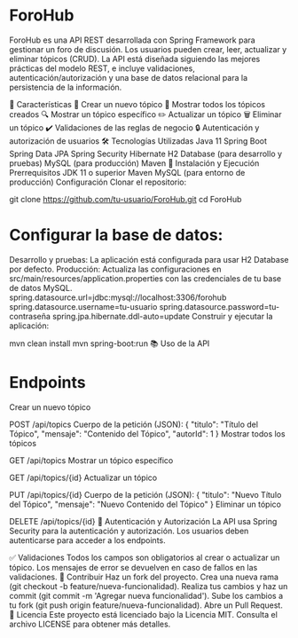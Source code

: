 # ForoHub
ForoHub es una API REST desarrollada con Spring Framework para gestionar un foro de discusión. Los usuarios pueden crear, leer, actualizar y eliminar tópicos (CRUD). La API está diseñada siguiendo las mejores prácticas del modelo REST, e incluye validaciones, autenticación/autorización y una base de datos relacional para la persistencia de la información.

🌟 Características
📝 Crear un nuevo tópico
📖 Mostrar todos los tópicos creados
🔍 Mostrar un tópico específico
✏️ Actualizar un tópico
🗑️ Eliminar un tópico
✔️ Validaciones de las reglas de negocio
🔒 Autenticación y autorización de usuarios
🛠️ Tecnologías Utilizadas
Java 11
Spring Boot
Spring Data JPA
Spring Security
Hibernate
H2 Database (para desarrollo y pruebas)
MySQL (para producción)
Maven
🚀 Instalación y Ejecución
Prerrequisitos
JDK 11 o superior
Maven
MySQL (para entorno de producción)
Configuración
Clonar el repositorio:

git clone https://github.com/tu-usuario/ForoHub.git
cd ForoHub

# Configurar la base de datos:

Desarrollo y pruebas: La aplicación está configurada para usar H2 Database por defecto.
Producción: Actualiza las configuraciones en src/main/resources/application.properties con las credenciales de tu base de datos MySQL.
spring.datasource.url=jdbc:mysql://localhost:3306/forohub
spring.datasource.username=tu-usuario
spring.datasource.password=tu-contraseña
spring.jpa.hibernate.ddl-auto=update
Construir y ejecutar la aplicación:

mvn clean install
mvn spring-boot:run
📚 Uso de la API

# Endpoints
Crear un nuevo tópico

POST /api/topics
Cuerpo de la petición (JSON):
{
    "titulo": "Título del Tópico",
    "mensaje": "Contenido del Tópico",
    "autorId": 1
}
Mostrar todos los tópicos

GET /api/topics
Mostrar un tópico específico

GET /api/topics/{id}
Actualizar un tópico

PUT /api/topics/{id}
Cuerpo de la petición (JSON):
{
    "titulo": "Nuevo Título del Tópico",
    "mensaje": "Nuevo Contenido del Tópico"
}
Eliminar un tópico

DELETE /api/topics/{id}
🔐 Autenticación y Autorización
La API usa Spring Security para la autenticación y autorización. Los usuarios deben autenticarse para acceder a los endpoints.

✅ Validaciones
Todos los campos son obligatorios al crear o actualizar un tópico.
Los mensajes de error se devuelven en caso de fallos en las validaciones.
🤝 Contribuir
Haz un fork del proyecto.
Crea una nueva rama (git checkout -b feature/nueva-funcionalidad).
Realiza tus cambios y haz un commit (git commit -m 'Agregar nueva funcionalidad').
Sube los cambios a tu fork (git push origin feature/nueva-funcionalidad).
Abre un Pull Request.
📄 Licencia
Este proyecto está licenciado bajo la Licencia MIT. Consulta el archivo LICENSE para obtener más detalles.
